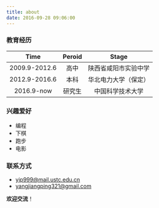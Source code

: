 ```yaml
---
title: about
date: 2016-09-28 09:06:00
---
```


### 教育经历
Time           |Peroid  |Stage
:---:          | :---:  |:----:       
2009.9-2012.6 | 高中    | 陕西省咸阳市实验中学
2012.9-2016.6 | 本科    | 华北电力大学（保定）
2016.9-now    | 研究生  | 中国科学技术大学


### 兴趣爱好
* 编程
* 下棋
* 跑步
* 电影

### 联系方式
* yjp999@mail.ustc.edu.cn
* yangjiangping321@gmail.com

**欢迎交流**！